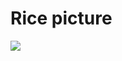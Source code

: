 # Rice picture

<p aling="center" >
	<img src="https://user-images.githubusercontent.com/23356117/47225118-93fe5b00-d3bd-11e8-9f2a-823ff51cdfc4.png"/>
</p>

